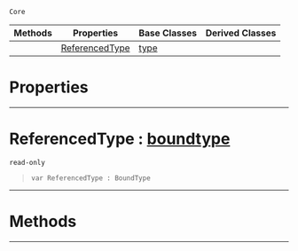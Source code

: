  `Core`

|Methods|Properties|Base Classes|Derived Classes|
|---|---|---|---|
| |[ ReferencedType](https://github.com/PlasmaEngine/PlasmaDocs/blob/master/code_reference/lightning_base_types/indirectiontype.markdown#referencedtype-plasma-engi)|[type](https://github.com/PlasmaEngine/PlasmaDocs/blob/master/code_reference/lightning_base_types/type.markdown)| |


 #  Properties


---  
 #  ReferencedType : [boundtype](https://github.com/PlasmaEngine/PlasmaDocs/blob/master/code_reference/lightning_base_types/boundtype.markdown)

 `read-only`

> 
> ``` lang=cpp, name=Lightning
> var ReferencedType : BoundType


---  
 #  Methods


---  
 

 